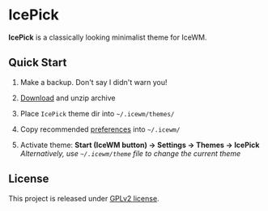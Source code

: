 # IcePick

**IcePick** is a classically looking minimalist theme for IceWM.

## Quick Start

1. Make a backup. Don't say I didn't warn you!

1. [Download](https://github.com/vimux/icewm-theme-icepick/archive/refs/heads/master.zip) and unzip archive

1. Place `IcePick` theme dir into `~/.icewm/themes/`

1. Copy recommended [preferences](preferences) into `~/.icewm/`

1. Activate theme: **Start (IceWM button) -> Settings -> Themes -> IcePick** \
*Alternatively, use `~/.icewm/theme` file to change the current theme*

## License

This project is released under [GPLv2 license](LICENSE).
